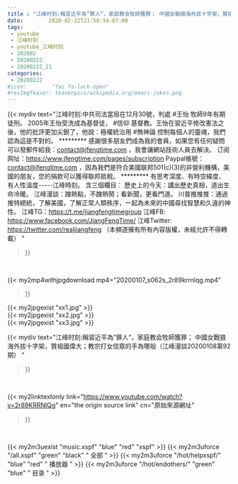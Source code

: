 ```yaml
---
title : "江峰时刻:稱習近平為”罪人“，家庭教会牧師獲罪； 中國女戰狼海外拔十字架，贊祖國偉大；教宗打女信眾的手為哪般（江峰漫談20200108第92期） "
date:        2020-02-22T21:58:34-07:00
tags:
 - youtube
 - 江峰时刻
 - youtube_江峰时刻
 - 202002
 - 20200222
 - 20200222_21
categories:
 - 20200222
#icon:        "fas fa-lock-open"
#resImgTeaser: teaserpics/wikipedia.org/emacs-jokes.png
---
```


{{< mydiv text="江峰时刻:中共司法當局在12月30號，判處 #王怡 牧師9年有期徒刑。 2005年王怡受洗成為基督徒， #信仰 基督教。王怡在習近平修改憲法之後，他的批評更加尖銳了，他說：極權統治用 #無神論 控制每個人的靈魂，我們認為這是不對的。     ********* 感謝很多朋友們成為我的會員，如果您有任何疑問可以發郵件給我：contact@jfengtime.com ，我會讓網站技術人員去解決。 订阅网址：https://www.jfengtime.com/pages/subscription Paypal帳號：contact@jfengtime.com ，因為我們是符合美國联邦501(c)(3)的非營利機構，美國的朋友，您的捐款可以獲得聯邦抵稅。     ********* 有思考深度、有時空緯度、有人性溫度-----江峰時刻。 含三個欄目： 歷史上的今天：講出歷史真相，道出生命冷暖。 江峰漫談：蹭熱點，不蹭熱鬧；看新聞，更看門道。 川普推推推：通過推特總統，了解美國，了解正常人類秩序，一起為未來的中國尋找智慧和久違的神性。  江峰TG：https://t.me/jiangfengtimegroup 江峰FB: https://www.facebook.com/JiangFengTime/ 江峰Twitter: https://twitter.com/realjiangfeng （本頻道擁有所有內容版權，未經允許不得轉載） "
>}}
<br>


{{< my2mp4withjpgdownload mp4="20200107_s062s_2r89krrnlqg.mp4"
>}}

{{< my2jpgexist "xx1.jpg" >}}<br>
{{< my2jpgexist "xx2.jpg" >}}<br>
{{< my2jpgexist "xx3.jpg" >}}<br>



{{< mydiv text="江峰时刻:稱習近平為”罪人“，家庭教会牧師獲罪； 中國女戰狼海外拔十字架，贊祖國偉大；教宗打女信眾的手為哪般（江峰漫談20200108第92期） "
>}}
<br>

{{< my2linktextonly link="https://www.youtube.com/watch?v=2r89KRRNlQg"
en="the origin source link" cn="原始來源網址"
>}}


<br>

{{< my2m3uexist "music.xspf"        "blue"   "red"    "xspf" >}} {{< my2m3uforce "/all.xspf"         "green"  "black"  " 全部 " >}} {{< my2m3uforce "/hot/helpxspf/"    "blue"   "red"    " 播放器 " >}} {{< my2m3uforce "/hot/endothers/"   "green"  "blue"   " 目录 " >}} 
